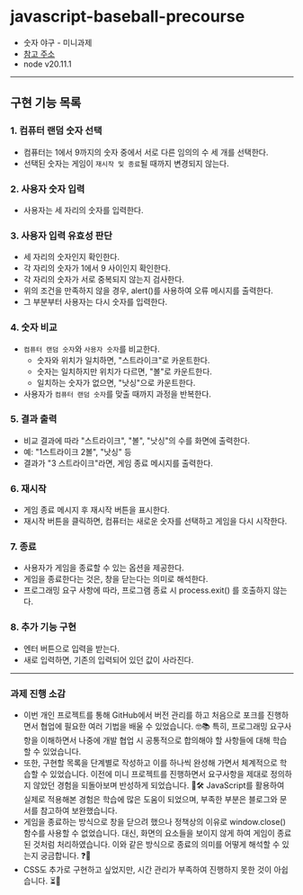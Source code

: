 # javascript-baseball-precourse

- 숫자 야구 - 미니과제
- [참고 주소](https://github.com/next-step/javascript-baseball-precourse)
- node v20.11.1

---

## 구현 기능 목록

### 1. 컴퓨터 랜덤 숫자 선택

- 컴퓨터는 1에서 9까지의 숫자 중에서 서로 다른 임의의 수 세 개를 선택한다.
- 선택된 숫자는 게임이 `재시작 및 종료`될 때까지 변경되지 않는다.

### 2. 사용자 숫자 입력

- 사용자는 세 자리의 숫자를 입력한다.

### 3. 사용자 입력 유효성 판단

- 세 자리의 숫자인지 확인한다.
- 각 자리의 숫자가 1에서 9 사이인지 확인한다.
- 각 자리의 숫자가 서로 중복되지 않는지 검사한다.
- 위의 조건을 만족하지 않을 경우, alert()를 사용하여 오류 메시지를 출력한다.
- 그 부분부터 사용자는 다시 숫자를 입력한다.

### 4. 숫자 비교

- `컴퓨터 랜덤 숫자`와 `사용자 숫자`를 비교한다.
  - 숫자와 위치가 일치하면, "스트라이크"로 카운트한다.
  - 숫자는 일치하지만 위치가 다르면, "볼"로 카운트한다.
  - 일치하는 숫자가 없으면, "낫싱"으로 카운트한다.
- 사용자가 `컴퓨터 랜덤 숫자`를 맞출 때까지 과정을 반복한다.

### 5. 결과 출력

- 비교 결과에 따라 "스트라이크", "볼", "낫싱"의 수를 화면에 출력한다.
- 예: "1스트라이크 2볼", "낫싱" 등
- 결과가 "3 스트라이크"라면, 게임 종료 메시지를 출력한다.

### 6. 재시작

- 게임 종료 메시지 후 재시작 버튼을 표시한다.
- 재시작 버튼을 클릭하면, 컴퓨터는 새로운 숫자를 선택하고 게임을 다시 시작한다.

### 7. 종료

- 사용자가 게임을 종료할 수 있는 옵션을 제공한다.
- 게임을 종료한다는 것은, 창을 닫는다는 의미로 해석한다.
- 프로그래밍 요구 사항에 따라, 프로그램 종료 시 process.exit() 를 호출하지 않는다.

### 8. 추가 기능 구현

- 엔터 버튼으로 입력을 받는다.
- 새로 입력하면, 기존의 입력되어 있던 값이 사라진다.

---

### 과제 진행 소감

- 이번 개인 프로젝트를 통해 GitHub에서 버전 관리를 하고 처음으로 포크를 진행하면서 협업에 필요한 여러 기법을 배울 수 있었습니다. 🤓📚 특히, 프로그래밍 요구사항을 이해하면서 나중에 개발 협업 시 공통적으로 합의해야 할 사항들에 대해 학습할 수 있었습니다.
- 또한, 구현할 목록을 단계별로 작성하고 이를 하나씩 완성해 가면서 체계적으로 학습할 수 있었습니다. 이전에 미니 프로젝트를 진행하면서 요구사항을 제대로 정의하지 않았던 경험을 되돌아보며 반성하게 되었습니다. 📝🛠 JavaScript를 활용하여 실제로 적용해본 경험은 학습에 많은 도움이 되었으며, 부족한 부분은 블로그와 문서를 참고하여 보완했습니다.
- 게임을 종료하는 방식으로 창을 닫으려 했으나 정책상의 이유로 window.close() 함수를 사용할 수 없었습니다. 대신, 화면의 요소들을 보이지 않게 하여 게임이 종료된 것처럼 처리하였습니다. 이와 같은 방식으로 종료의 의미를 어떻게 해석할 수 있는지 궁금합니다. ❓🚪
- CSS도 추가로 구현하고 싶었지만, 시간 관리가 부족하여 진행하지 못한 것이 아쉽습니다. ⏳🎨